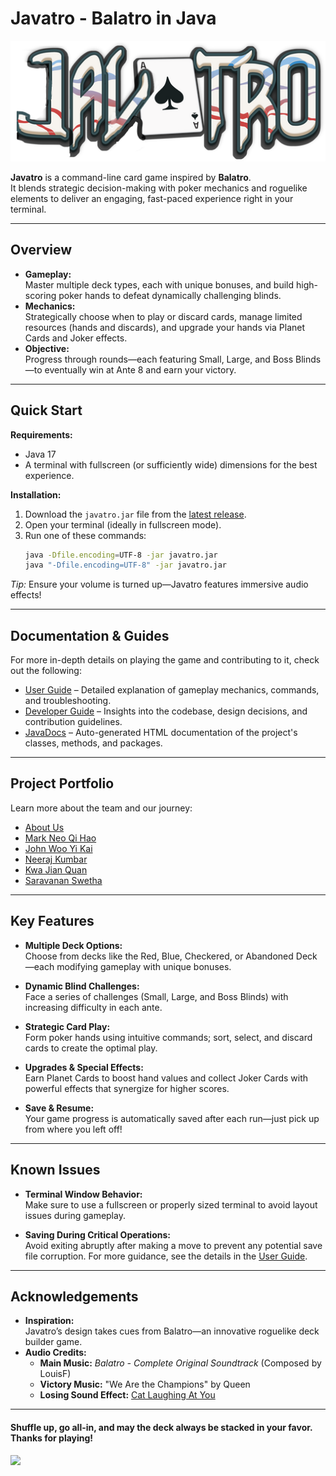 # Javatro - Balatro in Java

![Javatro Logo.png](javatro_logo.png)

**Javatro** is a command-line card game inspired by **Balatro**.  
It blends strategic decision-making with poker mechanics and roguelike elements to deliver an engaging, fast-paced experience right in your terminal.

---

## Overview

- **Gameplay:**  
  Master multiple deck types, each with unique bonuses, and build high-scoring poker hands to defeat dynamically challenging blinds.  
- **Mechanics:**  
  Strategically choose when to play or discard cards, manage limited resources (hands and discards), and upgrade your hands via Planet Cards and Joker effects.  
- **Objective:**  
  Progress through rounds—each featuring Small, Large, and Boss Blinds—to eventually win at Ante 8 and earn your victory.
  
---

## Quick Start

**Requirements:**  
- Java 17  
- A terminal with fullscreen (or sufficiently wide) dimensions for the best experience.

**Installation:**  
1. Download the `javatro.jar` file from the [latest release](https://github.com/AY2425S2-CS2113-W13-1/tp/releases/tag/release-v2.1).  
2. Open your terminal (ideally in fullscreen mode).  
3. Run one of these commands:
   ```bash
   java -Dfile.encoding=UTF-8 -jar javatro.jar
   java "-Dfile.encoding=UTF-8" -jar javatro.jar
   ```

*Tip:* Ensure your volume is turned up—Javatro features immersive audio effects!

---

## Documentation & Guides

For more in-depth details on playing the game and contributing to it, check out the following:
- [User Guide](UserGuide.md) – Detailed explanation of gameplay mechanics, commands, and troubleshooting.
- [Developer Guide](DeveloperGuide.md) – Insights into the codebase, design decisions, and contribution guidelines.
- [JavaDocs](https://ay2425s2-cs2113-w13-1.github.io/tp/javadoc/index.html) – Auto-generated HTML documentation of the project's classes, methods, and packages.

---

## Project Portfolio

Learn more about the team and our journey:
- [About Us](AboutUs.md)
- [Mark Neo Qi Hao](team/markneoneo.md)
- [John Woo Yi Kai](team/jwyk.md)
- [Neeraj Kumbar](team/flyingapricot.md)
- [Kwa Jian Quan](team/k-j-q.md)
- [Saravanan Swetha](team/swethacool.md)

---

## Key Features

- **Multiple Deck Options:**  
  Choose from decks like the Red, Blue, Checkered, or Abandoned Deck—each modifying gameplay with unique bonuses.

- **Dynamic Blind Challenges:**  
  Face a series of challenges (Small, Large, and Boss Blinds) with increasing difficulty in each ante.

- **Strategic Card Play:**  
  Form poker hands using intuitive commands; sort, select, and discard cards to create the optimal play.

- **Upgrades & Special Effects:**  
  Earn Planet Cards to boost hand values and collect Joker Cards with powerful effects that synergize for higher scores.

- **Save & Resume:**  
  Your game progress is automatically saved after each run—just pick up from where you left off!

---

## Known Issues

- **Terminal Window Behavior:**  
  Make sure to use a fullscreen or properly sized terminal to avoid layout issues during gameplay.

- **Saving During Critical Operations:**  
  Avoid exiting abruptly after making a move to prevent any potential save file corruption. For more guidance, see the details in the [User Guide](UserGuide.md).

---

## Acknowledgements

- **Inspiration:**  
  Javatro’s design takes cues from Balatro—an innovative roguelike deck builder game.
- **Audio Credits:**
    - **Main Music:** *Balatro - Complete Original Soundtrack* (Composed by LouisF)
    - **Victory Music:** "We Are the Champions" by Queen
    - **Losing Sound Effect:** [Cat Laughing At You](https://youtu.be/L8XbI9aJOXk?feature=shared)

---

#### Shuffle up, go all-in, and may the deck always be stacked in your favor. Thanks for playing!

![](https://the-indie-in-former.com/wp-content/uploads/2024/09/Balatro-mobile-annoucement.jpg)
